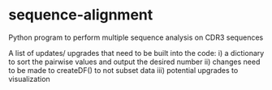 # sequence-alignment
Python program to perform multiple sequence analysis on CDR3 sequences

A list of updates/ upgrades that need to be built into the code:
  i) a dictionary to sort the pairwise values and output the desired number
  ii) changes need to be made to createDF() to not subset data
  iii) potential upgrades to visualization
  
